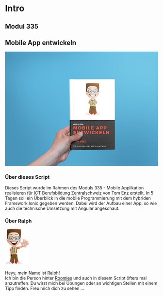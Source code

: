 # Intro

## Modul 335

## Mobile App entwickeln

![](.gitbook/assets/bookcover.jpg)

### Über dieses Script

Dieses Script wurde im Rahmen des Moduls 335 - Mobile Applikation realisieren für [ICT Berufsbildung Zentralschweiz ](http://ict-bz.ch) von Tom Enz erstellt. In 5 Tagen soll ein Überblick in die mobile Programmierung mit dem hybriden Framework Ionic gegeben werden. Dabei wird der Aufbau einer App, so wie auch die technische Umsetzung mit Angular angeschaut.

### Über Ralph

![](.gitbook/assets/ralph_hello.png)

Heyy, mein Name ist Ralph!  
Ich bin die Person hinter [Roomies](https://roomies.ch) und auch in diesem Script öfters mal anzutreffen. Du wirst mich bei Übungen oder an wichtigen Stellen mit einem Tipp finden. Freu mich dich zu sehen ...

